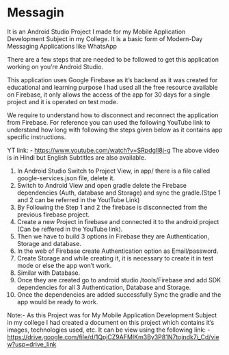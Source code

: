 # Messagin
It is an Android Studio Project I made for my Mobile Application Development Subject in my College. It is a basic form of Modern-Day Messaging Applications like WhatsApp

There are a few steps that are needed to be followed to get this application working on you’re Android Studio. 

This application uses Google Firebase as it’s backend as it was created for educational and learning purpose I had used all the free resource available on Firebase, it only allows the access of the app for 30 days for a single project and it is operated on test mode.


We require to understand how to disconnect and reconnect the application from Firebase. For reference you can used the following YouTube link to understand how long with following the steps given below as it contains app specific instructions.

YT link: - https://www.youtube.com/watch?v=SRpdgIl8j-g 
The above video is in Hindi but English Subtitles are also available.
1.	In Android Studio Switch to Project View, in app/ there is a file called google-services.json file, delete it.
2.	Switch to Android View and open gradle delete the Firebase dependencies (Auth, database and Storage) and sync the gradle.(Stpe 1 and 2 can be referred in the YoutTube Link)
3.	By Following the Step 1 and 2 the firebase is disconnected from the previous firebase project.
4.	Create a new Project in firebase and connected it to the android project (Can be reffered in the YouTube link).
5.	Then we have to build 3 options in Firebase they are Authentication, Storage and database.
6.	In the web of Firebase create Authentication option as Email/password.
7.	Create Storage and while creating it, it is necessary to create it in test mode or else the app won’t work.
8.	Similar with Database.
9.	Once they are created go to android studio /tools/Firebase and add SDK dependencies for all 3 Authentication, Database and Storage.
10.	Once the dependencies are added successfully Sync the gradle and the app would be ready to work.



Note:-
As this Project was for My Mobile Application Development Subject in my college I had created a document on this project which contains it’s images, technologies used, etc. 
It can be view using the following link: - https://drive.google.com/file/d/1QpjCZ9AFMIKm3By3P81N7tojndk7i_Cd/view?usp=drive_link


